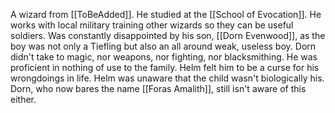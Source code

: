 A wizard from [[ToBeAdded]]. He studied at the [[School of Evocation]]. He works with local military training other wizards so they can be useful soldiers. 
Was constantly disappointed by his son, [[Dorn Evenwood]], as the boy was not only a Tiefling but also an all around weak, useless boy. Dorn didn't take to magic, nor weapons, nor fighting, nor blacksmithing. He was proficient in nothing of use to the family. Helm felt him to be a curse for his wrongdoings in life. Helm was unaware that the child wasn't biologically his. Dorn, who now bares the name [[Foras Amalith]], still isn't aware of this either. 